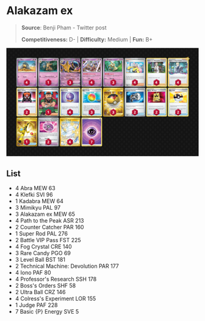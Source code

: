 # Alakazam ex

> **Source**: Benji Pham - Twitter post
> 
> **Competitiveness:** D- | **Difficulty:** Medium | **Fun:** B+

![decklist](../../!Images/Standard/09BST-PAF/Alakazam%20ex.PNG)

## List
* 4 Abra MEW 63
* 4 Klefki SVI 96
* 1 Kadabra MEW 64
* 3 Mimikyu PAL 97
* 3 Alakazam ex MEW 65
* 4 Path to the Peak ASR 213
* 2 Counter Catcher PAR 160
* 1 Super Rod PAL 276
* 2 Battle VIP Pass FST 225
* 4 Fog Crystal CRE 140
* 3 Rare Candy PGO 69
* 3 Level Ball BST 181
* 2 Technical Machine: Devolution PAR 177
* 4 Iono PAF 80
* 4 Professor's Research SSH 178
* 2 Boss's Orders SHF 58
* 2 Ultra Ball CRZ 146
* 4 Colress's Experiment LOR 155
* 1 Judge PAF 228
* 7 Basic {P} Energy SVE 5
